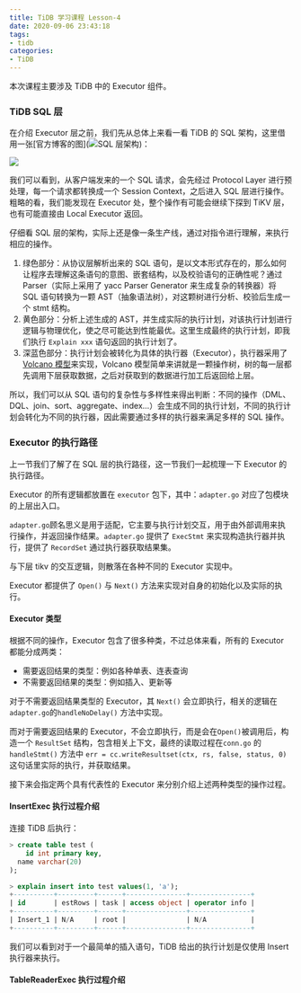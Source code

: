 ```yaml
---
title: TiDB 学习课程 Lesson-4
date: 2020-09-06 23:43:18
tags:
- tidb
categories:
- TiDB
---
```


本次课程主要涉及 TiDB 中的 Executor 组件。

### TiDB SQL 层

在介绍 Executor 层之前，我们先从总体上来看一看 TiDB 的 SQL 架构，这里借用一张[官方博客的图](![SQL 层架构](https://download.pingcap.com/images/blog-cn/tidb-source-code-reading-2/2.png))：

![](https://download.pingcap.com/images/blog-cn/tidb-source-code-reading-2/2.png)

我们可以看到，从客户端发来的一个 SQL 请求，会先经过 Protocol Layer 进行预处理，每一个请求都转换成一个 Session Context，之后进入 SQL 层进行操作。粗略的看，我们能发现在 Executor 处，整个操作有可能会继续下探到 TiKV 层，也有可能直接由 Local Executor 返回。

仔细看 SQL 层的架构，实际上还是像一条生产线，通过对指令进行理解，来执行相应的操作。

1. 绿色部分：从协议层解析出来的 SQL 语句，是以文本形式存在的，那么如何让程序去理解这条语句的意图、嵌套结构，以及校验语句的正确性呢？通过 Parser（实际上采用了 yacc Parser Generator 来生成复杂的转换器）将 SQL 语句转换为一颗 AST（抽象语法树），对这颗树进行分析、校验后生成一个 stmt 结构。
2. 黄色部分：分析上述生成的 AST，并生成实际的执行计划，对该执行计划进行逻辑与物理优化，使之尽可能达到性能最优。这里生成最终的执行计划，即我们执行 `Explain xxx` 语句返回的执行计划了。
3. 深蓝色部分：执行计划会被转化为具体的执行器（Executor），执行器采用了 [Volcano 模型](https://paperhub.s3.amazonaws.com/dace52a42c07f7f8348b08dc2b186061.pdf)来实现，Volcano 模型简单来讲就是一颗操作树，树的每一层都先调用下层获取数据，之后对获取到的数据进行加工后返回给上层。

所以，我们可以从 SQL 语句的复杂性与多样性来得出判断：不同的操作（DML、DQL、join、sort、aggregate、index...）会生成不同的执行计划，不同的执行计划会转化为不同的执行器，因此需要通过多样的执行器来满足多样的 SQL 操作。

### Executor 的执行路径

上一节我们了解了在 SQL 层的执行路径，这一节我们一起梳理一下 Executor 的执行路径。

Executor 的所有逻辑都放置在 `executor` 包下，其中：`adapter.go` 对应了包模块的上层出入口。

`adapter.go`顾名思义是用于适配，它主要与执行计划交互，用于由外部调用来执行操作，并返回操作结果。`adapter.go` 提供了 `ExecStmt` 来实现构造执行器并执行，提供了 `RecordSet` 通过执行器获取结果集。

与下层 tikv 的交互逻辑，则散落在各种不同的 Executor 实现中。

Executor 都提供了 `Open()` 与 `Next()` 方法来实现对自身的初始化以及实际的执行。

#### Executor 类型

根据不同的操作，Executor 包含了很多种类，不过总体来看，所有的 Executor 都能分成两类：

- 需要返回结果的类型：例如各种单表、连表查询
- 不需要返回结果的类型：例如插入、更新等

对于不需要返回结果类型的 Executor，其 `Next()` 会立即执行，相关的逻辑在`adapter.go`的`handleNoDelay()` 方法中实现。

而对于需要返回结果的 Executor，不会立即执行，而是会在`Open()`被调用后，构造一个 `ResultSet` 结构，包含相关上下文，最终的读取过程在`conn.go` 的 `handleStmt()` 方法中 `err = cc.writeResultset(ctx, rs, false, status, 0)` 这句话里实际的执行，并获取结果。

接下来会指定两个具有代表性的 Executor 来分别介绍上述两种类型的操作过程。

#### InsertExec 执行过程介绍

连接 TiDB 后执行：

```sql
> create table test (
	id int primary key,
  name varchar(20)
);

> explain insert into test values(1, 'a');
+----------+---------+------+---------------+---------------+
| id       | estRows | task | access object | operator info |
+----------+---------+------+---------------+---------------+
| Insert_1 | N/A     | root |               | N/A           |
+----------+---------+------+---------------+---------------+
```

我们可以看到对于一个最简单的插入语句，TiDB 给出的执行计划是仅使用 Insert 执行器来执行。



#### TableReaderExec 执行过程介绍